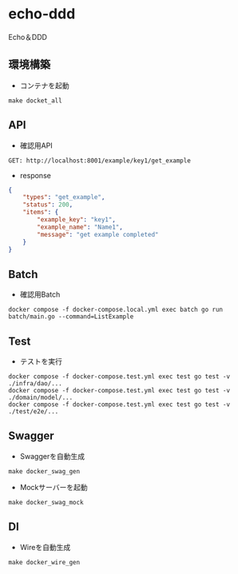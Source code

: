 # echo-ddd
Echo＆DDD

## 環境構築
- コンテナを起動
```
make docket_all
```

## API
- 確認用API
```
GET: http://localhost:8001/example/key1/get_example
```
- response
```json
{
    "types": "get_example",
    "status": 200,
    "items": {
        "example_key": "key1",
        "example_name": "Name1",
        "message": "get example completed"
    }
}
```

## Batch
- 確認用Batch
```
docker compose -f docker-compose.local.yml exec batch go run batch/main.go --command=ListExample
```

## Test
- テストを実行
```
docker compose -f docker-compose.test.yml exec test go test -v ./infra/dao/...
docker compose -f docker-compose.test.yml exec test go test -v ./domain/model/...
docker compose -f docker-compose.test.yml exec test go test -v ./test/e2e/...
```

## Swagger
- Swaggerを自動生成
```
make docker_swag_gen
```
- Mockサーバーを起動
```
make docker_swag_mock
```

## DI
- Wireを自動生成
```
make docker_wire_gen
```
